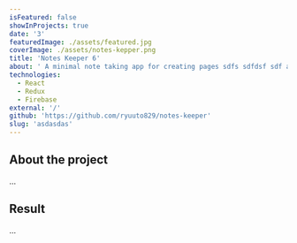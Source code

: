 ```yaml
---
isFeatured: false
showInProjects: true
date: '3'
featuredImage: ./assets/featured.jpg
coverImage: ./assets/notes-kepper.png
title: 'Notes Keeper 6'
about: ' A minimal note taking app for creating pages sdfs sdfdsf sdf and sync with firebase strore. asd adas dA a sdfsd fsdfsd sd dasd asdad asda sda s'
technologies:
  - React
  - Redux
  - Firebase
external: '/'
github: 'https://github.com/ryuuto829/notes-keeper'
slug: 'asdasdas'
---
```


## About the project

...

## Result

...

